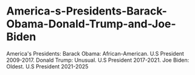 # America-s-Presidents-Barack-Obama-Donald-Trump-and-Joe-Biden
America's Presidents: Barack Obama: African-American. U.S President 2009-2017. Donald Trump: Unusual. U.S President 2017-2021. Joe Biden: Oldest. U.S President 2021-2025
